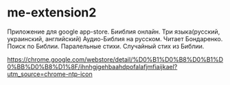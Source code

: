 # me-extension2
Приложение для google app-store.
Бииблия онлайн.
Три языка(русский, украинский, английский)
Аудио-Библия на русском. Читает Бондаренко.
Поиск по Библии.
Паралельные стихи.
Случайный стих из Библии.

https://chrome.google.com/webstore/detail/%D0%B1%D0%B8%D0%B1%D0%BB%D0%B8%D1%8F/ihnhgjgehbaahdpofalafjmfiaijkael?utm_source=chrome-ntp-icon

